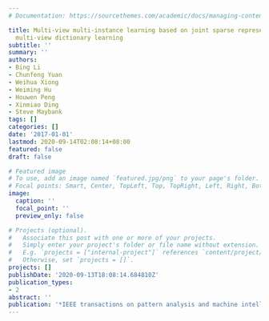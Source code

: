 ```yaml
---
# Documentation: https://sourcethemes.com/academic/docs/managing-content/

title: Multi-view multi-instance learning based on joint sparse representation and
  multi-view dictionary learning
subtitle: ''
summary: ''
authors:
- Bing Li
- Chunfeng Yuan
- Weihua Xiong
- Weiming Hu
- Houwen Peng
- Xinmiao Ding
- Steve Maybank
tags: []
categories: []
date: '2017-01-01'
lastmod: 2020-09-14T02:08:14+08:00
featured: false
draft: false

# Featured image
# To use, add an image named `featured.jpg/png` to your page's folder.
# Focal points: Smart, Center, TopLeft, Top, TopRight, Left, Right, BottomLeft, Bottom, BottomRight.
image:
  caption: ''
  focal_point: ''
  preview_only: false

# Projects (optional).
#   Associate this post with one or more of your projects.
#   Simply enter your project's folder or file name without extension.
#   E.g. `projects = ["internal-project"]` references `content/project/deep-learning/index.md`.
#   Otherwise, set `projects = []`.
projects: []
publishDate: '2020-09-13T18:08:14.684810Z'
publication_types:
- 2
abstract: ''
publication: '*IEEE transactions on pattern analysis and machine intelligence*'
---
```

